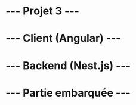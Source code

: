 # --- Projet 3 ---

# --- Client (Angular) ---

# --- Backend (Nest.js) ---

# --- Partie embarquée ---
